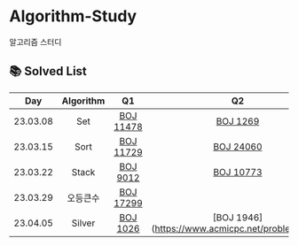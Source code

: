 # Algorithm-Study
알고리즘 스터디


## 📚 Solved List

|     Day      |   Algorithm    |                                      Q1                                      |                                 Q2                                  |      
| :----------: | :------------: | :--------------------------------------------------------------------------: | :-----------------------------------------------------------------: | 
|   23.03.08   |      Set       |            [BOJ 11478 ](https://www.acmicpc.net/problem/11478)               |    [BOJ 1269 ](https://www.acmicpc.net/problem/1269)                ||   23.03.15   |      Set       |            [BOJ 11478 ](https://www.acmicpc.net/problem/11478)               |    [BOJ 1269 ](https://www.acmicpc.net/problem/1269)                |
|   23.03.15   |      Sort      |            [BOJ 11729 ](https://www.acmicpc.net/problem/11729)               |    [BOJ 24060](https://www.acmicpc.net/problem/24060)    
|   23.03.22   |      Stack     |            [BOJ 9012  ](https://www.acmicpc.net/problem/9012)                |    [BOJ 10773](https://www.acmicpc.net/problem/10773)               |
|   23.03.29   |      오등큰수  |            [BOJ 17299 ](https://www.acmicpc.net/problem/17299)               |
|   23.04.05   |      Silver    |            [BOJ 1026 ](https://www.acmicpc.net/problem/1026)                |     [BOJ 1946](https://www.acmicpc.net/problem/1946
